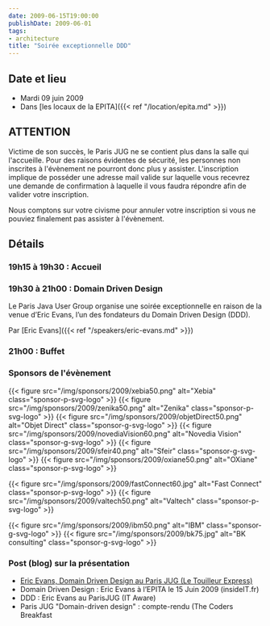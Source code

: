 ```yaml
---
date: 2009-06-15T19:00:00
publishDate: 2009-06-01
tags:
- architecture
title: "Soirée exceptionnelle DDD"
---
```


## Date et lieu

* Mardi 09 juin 2009
* Dans [les locaux de la EPITA]({{< ref "/location/epita.md" >}})

## ATTENTION

Victime de son succès, le Paris JUG ne se contient plus dans la salle qui l'accueille. Pour des raisons évidentes de sécurité, les personnes non inscrites à l'évènement ne pourront donc plus y assister. L'inscription implique de posséder une adresse mail valide sur laquelle vous recevrez une demande de confirmation à laquelle il vous faudra répondre afin de valider votre inscription.

Nous comptons sur votre civisme pour annuler votre inscription si vous ne pouviez finalement pas assister à l'évènement.

## Détails

### 19h15 à 19h30 : Accueil

### 19h30 à 21h00 : Domain Driven Design

Le Paris Java User Group organise une soirée exceptionnelle en raison de la venue d’Eric Evans, l’un des fondateurs du Domain Driven Design (DDD).

Par [Eric Evans]({{< ref "/speakers/eric-evans.md" >}})

### 21h00 : Buffet

### Sponsors de l'évènement

{{< figure src="/img/sponsors/2009/xebia50.png" alt="Xebia" class="sponsor-p-svg-logo" >}}
{{< figure src="/img/sponsors/2009/zenika50.png" alt="Zenika" class="sponsor-p-svg-logo" >}}
{{< figure src="/img/sponsors/2009/objetDirect50.png" alt="Objet Direct" class="sponsor-g-svg-logo" >}}
{{< figure src="/img/sponsors/2009/novediaVision60.png" alt="Novedia Vision" class="sponsor-g-svg-logo" >}}
{{< figure src="/img/sponsors/2009/sfeir40.png" alt="Sfeir" class="sponsor-g-svg-logo" >}}
{{< figure src="/img/sponsors/2009/oxiane50.png" alt="OXiane" class="sponsor-p-svg-logo" >}}

{{< figure src="/img/sponsors/2009/fastConnect60.jpg" alt="Fast Connect" class="sponsor-p-svg-logo" >}}
{{< figure src="/img/sponsors/2009/valtech50.png" alt="Valtech" class="sponsor-p-svg-logo" >}}

{{< figure src="/img/sponsors/2009/ibm50.png" alt="IBM" class="sponsor-g-svg-logo" >}}
{{< figure src="/img/sponsors/2009/bk75.jpg" alt="BK consulting" class="sponsor-g-svg-logo" >}}

### Post (blog) sur la présentation

* [Eric Evans, Domain Driven Design au Paris JUG (Le Touilleur Express)](http://www.touilleur-express.fr/2009/06/16/eric-evans-domain-driven-design-au-paris-jug/)
* Domain Driven Design : Eric Evans à l’EPITA le 15 Juin 2009 (insideIT.fr)
* DDD : Eric Evans au ParisJUG (IT Aware)
* Paris JUG "Domain-driven design" : compte-rendu (The Coders Breakfast
